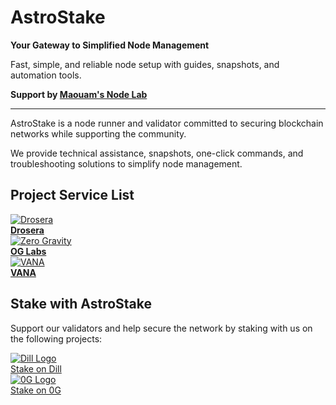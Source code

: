 # AstroStake

**Your Gateway to Simplified Node Management**

Fast, simple, and reliable node setup with guides, snapshots, and automation tools.

**Support by [Maouam's Node Lab](https://maouam.nodelab.my.id/)**

---

AstroStake is a node runner and validator committed to securing blockchain networks while supporting the community.

We provide technical assistance, snapshots, one-click commands, and troubleshooting solutions to simplify node management.

## Project Service List

<div class="project-grid">
<a href="/id/drosera/" class="project-card">
    <img src="/logos/drosera.png" alt="Drosera" />
    <div class="project-info">
      <strong>Drosera</strong>
    </div>
  </a>
  
  <a href="/0g-labs/" class="project-card">
    <img src="/logos/0g.png" alt="Zero Gravity" />
    <div class="project-info">
      <strong>OG Labs</strong>
    </div>
  </a>

  <a href="/vana/dlp" class="project-card">
    <img src="/logos/vana.png" alt="VANA" />
    <div class="project-info">
      <strong>VANA</strong>
    </div>
  </a>
</div>


## Stake with AstroStake

Support our validators and help secure the network by staking with us on the following projects:

<div class="stake-buttons">
  <a href="https://staker.dill.xyz/management/detail?address=0x5F15AcdeD2FF4E8d40820E3a1d2fb56106E487cf"
     target="_blank" class="stake-button">
    <div class="icon-wrapper">
      <img src="/logos/dill.png" alt="Dill Logo" />
    </div>
    <span>Stake on Dill</span>
  </a>
  <a href="https://0g.exploreme.pro/validators/0gvaloper1aax7fz4d904m0ul3e9v3lfq7cdzzw3ka8qk3mr?action=Delegate"
     target="_blank" class="stake-button">
    <div class="icon-wrapper">
      <img src="/logos/0g.png" alt="0G Logo" />
    </div>
    <span>Stake on 0G</span>
  </a>
</div>
